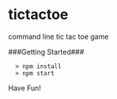 # tictactoe
command line tic tac toe game

###Getting Started###

```
  > npm install
  > npm start
```

Have Fun!